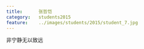 ```yaml
---
title:		张哲恺
category:	students2015
feature:	../images/students/2015/student_7.jpg
---
```

非宁静无以致远


